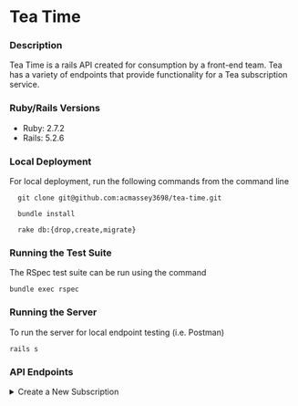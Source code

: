 # Tea Time

### Description 
  Tea Time is a rails API created for consumption by a front-end team. Tea has a variety of endpoints that provide functionality for a Tea subscription service.
  
### Ruby/Rails Versions
 - Ruby: 2.7.2
 - Rails: 5.2.6

### Local Deployment
  For local deployment, run the following commands from the command line
  ```
    git clone git@github.com:acmassey3698/tea-time.git
    
    bundle install
    
    rake db:{drop,create,migrate}
  ```

### Running the Test Suite
The RSpec test suite can be run using the command 
```
bundle exec rspec
```

### Running the Server
To run the server for local endpoint testing (i.e. Postman)
```
rails s
```

### API Endpoints

<details>
  <summary>Create a New Subscription</summary>
  
  * Method: POST
  * Endpoint: `/api/v1/subscription`
  * Required Params: 
    * customer_email: <customer email>
    * tea_name: <tea name>
    * frequency <"weekly", "monthly", or "yearly">
  * Example Request: `http://localhost:3000/api/v1/subscriptions?customer_email=andrew@andrew.com&tea_name=yorkshire&frequency=monthly
  
  * Example Response: 
  ```
  {
    data: {
      id: 1,
      type: "subscription,
      attributes: {
        customer_email: "andrew@andrew.com,
        tea_name: "yorkshire,
        price: 10.0,
        status: "active"
        frequency: "monthly
      }
    }
  }
  ```
  
</details>
